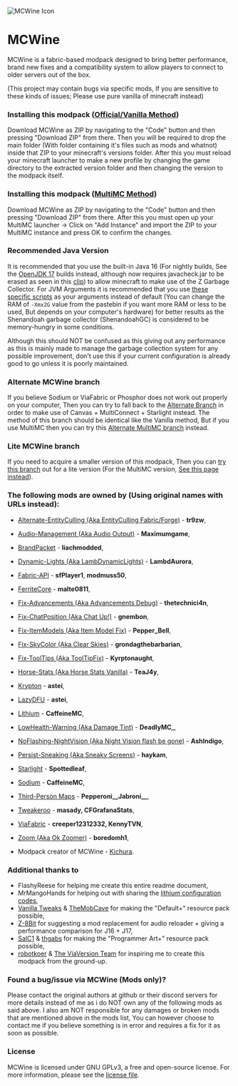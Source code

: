 
![MCWine Icon](https://i.imgur.com/sykJqfG.png)
# MCWine
MCWine is a fabric-based modpack designed to bring better performance, brand new fixes and a compatibility system to allow players to connect to older servers out of the box.

(This project may contain bugs via specific mods, If you are sensitive to these kinds of issues; Please use pure vanilla of minecraft instead)

### Installing this modpack ([Official/Vanilla Method](https://github.com/Kichura/MCWine/tree/Standard))

Download MCWine as ZIP by navigating to the "Code" button and then pressing "Download ZIP" from there. Then you will be required to drop the main folder (With folder containing it's files such as mods and whatnot) inside that ZIP to your minecraft's versions folder. After this you must reload your minecraft launcher to make a new profile by changing the game directory to the extracted version folder and then changing the version to the modpack itself.

### Installing this modpack ([MultiMC Method](https://github.com/Kichura/MCWine/tree/MultiMC-Standard))

Download MCWine as ZIP by navigating to the "Code" button and then pressing "Download ZIP" from there. After this you must open up your MultiMC launcher -> Click on "Add Instance" and import the ZIP to your MultiMC instance and press OK to confirm the changes.

### Recommended Java Version

It is recommended that you use the built-in Java 16 (For nightly builds, See the [OpenJDK 17](https://jdk.java.net/17) builds instead, although now requires javacheck.jar to be erased as seen in this [clip](https://streamable.com/i3voeu)) to allow minecraft to make use of the Z Garbage Collector. For JVM Arguments it is recommended that you use [these specific scripts](https://pastebin.com/raw/1vHX2YSC) as your arguments instead of default (You can change the RAM of ```-Xmx2G``` value from the pastebin if you want more RAM or less to be used, But depends on your computer's hardware) for better results as the Shenandoah garbage collector (ShenandoahGC) is considered to be memory-hungry in some conditions.

Although this should NOT be confused as this giving out any performance as this is mainly made to manage the garbage collection system for any possible improvement, don't use this if your current configuration is already good to go unless it is poorly maintained.

### Alternate MCWine branch

If you believe Sodium or ViaFabric or Phosphor does not work out properly on your computer, Then you can try to fall back to the [Alternate Branch](https://github.com/Kichura/MCWine/tree/Alternate) in order to make use of Canvas + MultiConnect + Starlight instead. The method of this branch should be identical like the Vanilla method, But if you use MultiMC then you can try this [Alternate MultiMC branch](https://github.com/Kichura/MCWine/tree/MultiMC-Alternate) instead.

### Lite MCWine branch

If you need to acquire a smaller version of this modpack, Then you can [try this branch](https://github.com/Kichura/MCWine/tree/Lite) out for a lite version (For the MultiMC version, [See this page instead](https://github.com/Kichura/MCWine/tree/MultiMC-Lite)).

### The following mods are owned by (Using original names with URLs instead):

- [Alternate-EntityCulling (Aka EntityCulling Fabric/Forge)](https://www.curseforge.com/minecraft/mc-mods/entityculling) - **tr9zw**,
- [Audio-Management (Aka Audio Output)](https://www.curseforge.com/minecraft/mc-mods/audio-output) - **Maximumgame**,
- [BrandPacket](https://www.curseforge.com/minecraft/mc-mods/brandpacket) - **liachmodded**,
- [Dynamic-Lights (Aka LambDynamicLights)](https://modrinth.com/mod/lambdynamiclights) - **LambdAurora**,
- [Fabric-API](https://modrinth.com/mod/fabric-api) - **sfPlayer1**, **modmuss50**,
- [FerriteCore](https://modrinth.com/mod/ferrite-core) - **malte0811**,
- [Fix-Advancements (Aka Advancements Debug)](https://www.curseforge.com/minecraft/mc-mods/advancements-debug) - **thetechnici4n**,
- [Fix-ChatPosition (Aka Chat Up!)](https://www.curseforge.com/minecraft/mc-mods/chat-up) - **gnembon**,
- [Fix-ItemModels (Aka Item Model Fix)](https://www.curseforge.com/minecraft/mc-mods/item-model-fix) - **Pepper_Bell**,
- [Fix-SkyColor (Aka Clear Skies)](https://www.curseforge.com/minecraft/mc-mods/clear-skies) - **grondagthebarbarian**,
- [Fix-ToolTips (Aka ToolTipFix)](https://www.curseforge.com/minecraft/mc-mods/tooltipfix) - **Kyrptonaught**,
- [Horse-Stats (Aka Horse Stats Vanilla)](https://www.curseforge.com/minecraft/mc-mods/horsestatsvanilla) - **TeaJ4y**,
- [Krypton](https://modrinth.com/mod/krypton) - **astei**,
- [LazyDFU](https://modrinth.com/mod/lazydfu) - **astei**,
- [Lithium](https://modrinth.com/mod/lithium) - **CaffeineMC**,
- [LowHealth-Warning (Aka Damage Tint)](https://www.curseforge.com/minecraft/mc-mods/damage-tint) - **DeadlyMC_**,
- [NoFlashing-NightVision (Aka Night Vision flash be gone)](https://www.curseforge.com/minecraft/mc-mods/night-vision-flash-be-gone) - **AshIndigo**,
- [Persist-Sneaking (Aka Sneaky Screens)](https://www.curseforge.com/minecraft/mc-mods/sneaky-screens) - **haykam**,
- [Starlight](https://github.com/Spottedleaf/Starlight) - **Spottedleaf**,
- [Sodium](https://github.com/CaffeineMC/sodium-fabric/tree/1.16.x/next) - **CaffeineMC**,
- [Third-Person Maps](https://www.curseforge.com/minecraft/mc-mods/third-person-maps) - **Pepperoni__Jabroni__**,
- [Tweakeroo](https://masa.dy.fi/mcmods/client_mods/?mcver=1.16.4&mod=tweakeroo) - **masady, CFGrafanaStats**,
- [ViaFabric](https://www.curseforge.com/minecraft/mc-mods/viafabric) - **creeper12312332, KennyTVN**,
- [Zoom (Aka Ok Zoomer)](https://modrinth.com/mod/ok-zoomer) - **boredomh1**,

- Modpack creator of MCWine - [Kichura](https://github.com/Kichura/MCWine).

### Additional thanks to

- FlashyReese for helping me create this entire readme document,
- MrMangoHands for helping out with sharing the [lithium configuration codes](https://github.com/jellysquid3/lithium-fabric/blob/1.16.x/dev/src/main/java/me/jellysquid/mods/lithium/common/config/LithiumConfig.java),
- [Vanilla Tweaks](https://vanillatweaks.net/picker/resource-packs) & [TheMobCave](https://www.youtube.com/watch?v=9PYpUCo8TKQ) for making the "Default+" resource pack possible,
- [Z-8Bit](https://github.com/Z-8Bit) for suggesting a mod replacement for audio reloader + giving a performance comparison for J16 + J17,
- [SalC1](https://salc1.com) & [thgabs](https://www.curseforge.com/minecraft/texture-packs/programmer-art-fix) for making the "Programmer Art+" resource pack possible,
- [robotkoer](https://www.curseforge.com/minecraft/modpacks/fabulously-optimized) & [The ViaVersion Team](https://github.com/ViaVersion) for inspiring me to create this modpack from the ground-up.


### Found a bug/issue via MCWine (Mods only)?

Please contact the original authors at github or their discord servers for more details instead of me as i do NOT own any of the following mods as said above. I also am NOT responsible for any damages or broken mods that are mentioned above in the mods list, You can however choose to contact me if you believe something is in error and requires a fix for it as soon as possible.

### License

MCWine is licensed under GNU GPLv3, a free and open-source license. For more information, please see the [license file](https://github.com/Kichura/MCWine/blob/Standard/LICENSE).
